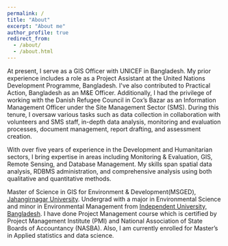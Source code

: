 ```yaml
---
permalink: /
title: "About"
excerpt: "About me"
author_profile: true
redirect_from: 
  - /about/
  - /about.html
---
```


At present, I serve as a GIS Officer with UNICEF in Bangladesh. My prior experience includes a role as a Project Assistant at the United Nations Development Programme, Bangladesh. I've also contributed to Practical Action, Bangladesh as an M&E Officer. Additionally, I had the privilege of working with the Danish Refugee Council in Cox’s Bazar as an Information Management Officer under the Site Management Sector (SMS). During this tenure, I oversaw various tasks such as data collection in collaboration with volunteers and SMS staff, in-depth data analysis, monitoring and evaluation processes, document management, report drafting, and assessment creation.

With over five years of experience in the Development and Humanitarian sectors, I bring expertise in areas including Monitoring & Evaluation, GIS, Remote Sensing, and Database Management. My skills span spatial data analysis, RDBMS administration, and comprehensive analysis using both qualitative and quantitative methods.

Master of Science in GIS for Environment & Development(MSGED), [Jahangirnagar University](https://juniv.edu/). Undergrad with a major in Environmental Science and minor in Environmental Management from [Independent University, Bangladesh](http://www.iub.edu.bd/). I have done Project Management course which is certified by Project Management Institute (PMI) and National Association of State Boards of Accountancy (NASBA). Also, I am currently enrolled for Master’s in Applied statistics and data science.